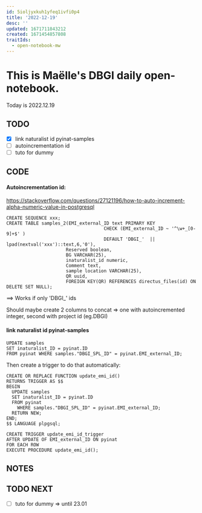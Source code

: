 ```yaml
---
id: 5ioljyxkuh1yfeq1ivfi0p4
title: '2022-12-19'
desc: ''
updated: 1671711843212
created: 1671454857808
traitIds:
  - open-notebook-mw
---
```



# This is Maëlle's DBGI daily open-notebook.

Today is 2022.12.19


## TODO

- [x] link naturalist id pyinat-samples
- [ ] autoincrementation id
- [ ] tuto for dummy

## CODE
#### Autoincrementation id:
https://stackoverflow.com/questions/27121196/how-to-auto-increment-alpha-numeric-value-in-postgresql

```psql
CREATE SEQUENCE xxx;
CREATE TABLE samples_2(EMI_external_ID text PRIMARY KEY 
                                    CHECK (EMI_external_ID ~ '^\w+_[0-9]+$' ) 
                                    DEFAULT 'DBGI_'  || lpad(nextval('xxx')::text,6,'0'), 
                      Reserved boolean,
                      BG VARCHAR(25),
                      inaturalist_id numeric,
                      Comment text,
                      sample location VARCHAR(25),
                      QR uuid,
                      FOREIGN KEY(QR) REFERENCES directus_files(id) ON DELETE SET NULL);
```

==> Works if only 'DBGI_' ids

Should maybe create 2 columns to concat => one with autoincremented integer, second with project id (eg.DBGI)

#### link naturalist id pyinat-samples
```psql
UPDATE samples
SET inaturalist_ID = pyinat.ID
FROM pyinat WHERE samples."DBGI_SPL_ID" = pyinat.EMI_external_ID;
```

Then create a trigger to do that automatically:

```psql
CREATE OR REPLACE FUNCTION update_emi_id()
RETURNS TRIGGER AS $$
BEGIN
  UPDATE samples
  SET inaturalist_ID = pyinat.ID
  FROM pyinat 
    WHERE samples."DBGI_SPL_ID" = pyinat.EMI_external_ID;
  RETURN NEW;
END;
$$ LANGUAGE plpgsql;

CREATE TRIGGER update_emi_id_trigger
AFTER UPDATE OF EMI_external_ID ON pyinat
FOR EACH ROW
EXECUTE PROCEDURE update_emi_id();
```



## NOTES

## TODO NEXT

- [ ] tuto for dummy => until 23.01
